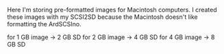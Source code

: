 Here I'm storing pre-formatted images for Macintosh computers.
I created these images with my SCSI2SD because the Macintosh doesn't like formatting the ArdSCSIno.

for 1 GB image -> 2 GB SD
for 2 GB image -> 4 GB SD
for 4 GB image -> 8 GB SD
